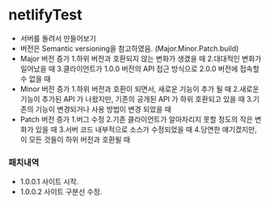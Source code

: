 # netlifyTest

- 서버를 돌려서 만들어보기
- 버전은 Semantic versioning을 참고하였음. (Major.Minor.Patch.build)
- Major 버전 증가
  1.하위 버전과 호환되지 않는 변화가 생겼을 때
  2.대대적인 변화가 일어났을 때
  3.클라이언트가 1.0.0 버전의 API 접근 방식으로 2.0.0 버전에 접속할 수 없을 때
- Minor 버전 증가
  1.하위 버전과 호환이 되면서, 새로운 기능이 추가 될 때
  2.새로운 기능이 추가된 API 가 나왔지만, 기존의 공개된 API 가 하위 호환되고 있을 때
  3.기존의 기능이 변경되거나 사용 방법이 변경 되었을 때
- Patch 버전 증가
  1.버그 수정
  2.기존 클라이언트가 알아차리지 못할 정도의 작은 변화가 있을 때
  3.서버 코드 내부적으로 소스가 수정되었을 때
  4.당연한 얘기겠지만, 이 모든 것들이 하위 버전과 호환될 때
### 패치내역
- 1.0.0.1 사이트 시작.
- 1.0.0.2 사이트 구분선 수정.